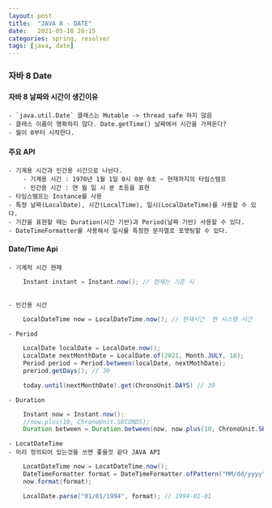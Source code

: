 ```yaml
---
layout: post
title:  "JAVA 8 - DATE"
date:   2021-05-18 20:15
categories: spring, resolver
tags: [java, date]
---
```


### 자바 8 Date

#### 자바 8 날짜와 시간이 생긴이유
    - `java.util.Date` 클래스는 Mutable -> thread safe 하지 않음
    - 클래스 이름이 명확하지 않다. Date.getTime() 날짜에서 시간을 가져온다?
    - 월이 0부터 시작한다.

#### 주요 API
    - 기계용 시간과 인간용 시간으로 나뉜다.
        - 기계용 시간 : 1970년 1월 1일 0시 0분 0초 ~ 현재까지의 타임스탬프
        - 인간용 시간 : 연 월 일 시 분 초등을 표현
    - 타임스탬프는 Instance를 사용
    - 특정 날짜(LocalDate), 시간(LocalTime), 일시(LocalDateTime)를 사용할 수 있다.
    - 기간을 표현할 때는 Duration(시간 기반)과 Period(날짜 기반) 사용할 수 있다.
    - DateTimeFormatter를 사용해서 일시를 특정한 문자열로 포맷팅할 수 있다.

#### Date/Time Api
    - 기계적 시간 현재

```java
    Instant instant = Instant.now(); // 현재는 기준 시
    
```
    
    - 인간용 시간

```java
    LocalDateTime now = LocalDateTime.now(); // 현재시간  현 시스템 시간

```

    - Period

```java
    LocalDate localDate = LocalDate.now();
    LocalDate nextMonthDate = LocalDate.of(2021, Month.JULY, 18);
    Period period = Period.between(localDate, nextMothDate); 
    preriod.getDays(); // 30

    today.until(nextMonthDate).get(ChronoUnit.DAYS) // 30

```

    - Duration

```java
    Instant now = Instant.now();
    //now.plus(10, ChronoUnit.SECONDS);
    Duration between = Duration.between(now, now.plus(10, ChronoUnit.SECONDS)); // 10
```
    
    - LocatDateTime
    - 미리 정의되어 있는것을 쓰면 좋을것 같다 JAVA API

```java
    LocatDateTime now = LocatDateTime.now();
    DateTimeFormatter format = DateTimeFormatter.ofPattern("MM/dd/yyyy");
    now.format(format);

    LocalDate.parse("01/01/1994", format); // 1994-01-01

```


    